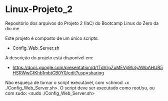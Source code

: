 # Linux-Projeto_2
Repositório dos arquivos do Projeto 2 (IaC) do Bootcamp Linux do Zero da dio.me

Este projeto é composto de um único scripts:
 - Config_Web_Server.sh 

A descrição do projeto está disponível em:
 - https://docs.google.com/presentation/d/1TdVrpZuMEVij9h3yAWbAHUR5HSRWwGfKhb1mbtCB0Y0/edit?usp=sharing

Não esqueça de tornar o script executável, com <chmod +x ./Config_Web_Server.sh>. 
O script deve ser executado como root/su, ou com sudo: <sudo ./Config_Web_Server.sh>